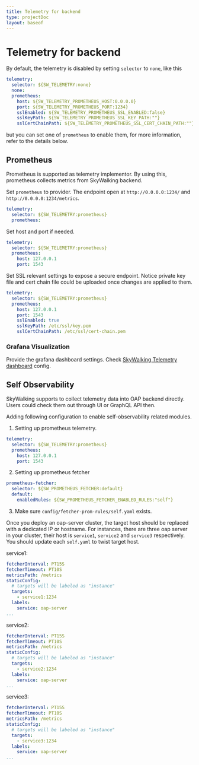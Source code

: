 ```yaml
---
title: Telemetry for backend
type: projectDoc
layout: baseof
---
```

# Telemetry for backend
By default, the telemetry is disabled by setting `selector` to `none`, like this

```yaml
telemetry:
  selector: ${SW_TELEMETRY:none}
  none:
  prometheus:
    host: ${SW_TELEMETRY_PROMETHEUS_HOST:0.0.0.0}
    port: ${SW_TELEMETRY_PROMETHEUS_PORT:1234}
    sslEnabled: ${SW_TELEMETRY_PROMETHEUS_SSL_ENABLED:false}
    sslKeyPath: ${SW_TELEMETRY_PROMETHEUS_SSL_KEY_PATH:""}
    sslCertChainPath: ${SW_TELEMETRY_PROMETHEUS_SSL_CERT_CHAIN_PATH:""}
```

but you can set one of `prometheus` to enable them, for more information, refer to the details below.

## Prometheus
Prometheus is supported as telemetry implementor. 
By using this, prometheus collects metrics from SkyWalking backend.

Set `prometheus` to provider. The endpoint open at `http://0.0.0.0:1234/` and `http://0.0.0.0:1234/metrics`.
```yaml
telemetry:
  selector: ${SW_TELEMETRY:prometheus}
  prometheus:
```

Set host and port if needed.
```yaml
telemetry:
  selector: ${SW_TELEMETRY:prometheus}
  prometheus:
    host: 127.0.0.1
    port: 1543
```

Set SSL relevant settings to expose a secure endpoint. Notice private key file and cert chain file could be uploaded once
changes are applied to them.
```yaml
telemetry:
  selector: ${SW_TELEMETRY:prometheus}
  prometheus:
    host: 127.0.0.1
    port: 1543
    sslEnabled: true
    sslKeyPath: /etc/ssl/key.pem
    sslCertChainPath: /etc/ssl/cert-chain.pem
```

### Grafana Visualization
Provide the grafana dashboard settings. Check [SkyWalking Telemetry dashboard](../grafana.json) config.


## Self Observability

SkyWalking supports to collect telemetry data into OAP backend directly. Users could check them out through UI or
GraphQL API then.

Adding following configuration to enable self-observability related modules.

1. Setting up prometheus telemetry.
```yaml
telemetry:
  selector: ${SW_TELEMETRY:prometheus}
  prometheus:
    host: 127.0.0.1
    port: 1543
```

2. Setting up prometheus fetcher

```yaml
prometheus-fetcher:
  selector: ${SW_PROMETHEUS_FETCHER:default}
  default:
    enabledRules: ${SW_PROMETHEUS_FETCHER_ENABLED_RULES:"self"}
``` 

3. Make sure `config/fetcher-prom-rules/self.yaml` exists. 

Once you deploy an oap-server cluster, the target host should be replaced with a dedicated IP or hostname. For instances,
there are three oap server in your cluster, their host is `service1`, `service2` and `service3` respectively. You should
update each `self.yaml` to twist target host.

service1: 
```yaml
fetcherInterval: PT15S
fetcherTimeout: PT10S
metricsPath: /metrics
staticConfig:
  # targets will be labeled as "instance"
  targets:
    - service1:1234
  labels:
    service: oap-server
...
```

service2: 
```yaml
fetcherInterval: PT15S
fetcherTimeout: PT10S
metricsPath: /metrics
staticConfig:
  # targets will be labeled as "instance"
  targets:
    - service2:1234
  labels:
    service: oap-server
...
```

service3: 
```yaml
fetcherInterval: PT15S
fetcherTimeout: PT10S
metricsPath: /metrics
staticConfig:
  # targets will be labeled as "instance"
  targets:
    - service3:1234
  labels:
    service: oap-server
...
```
